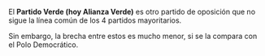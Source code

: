  El **Partido Verde (hoy Alianza Verde)** es otro partido de oposición que no sigue la línea común de los 4 partidos mayoritarios.

Sin embargo, la brecha entre estos es mucho menor, si se la compara con el Polo Democrático.